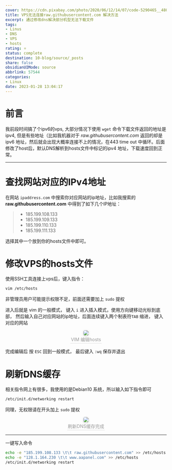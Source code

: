 ```yaml
---
cover: https://cdn.pixabay.com/photo/2020/06/12/14/07/code-5290465__480.jpg
title: VPS无法连接raw.githubusercontent.com 解决方法
excerpt: 通过修改dns解决部分机型无法下载文件
tags:
- Linus
- DNS
- VPS
- hosts
rating: ⭐
status: complete
destination: 10-blog/source/_posts
share: false
obsidianUIMode: source
abbrlink: 57544
categories:
- Linux
date: 2023-01-28 13:04:17
---
```

# 前言
我前段时间搞了个ipv6的vps, 大部分情况下使用 `wget` 命令下载文件返回的地址是ipv4, 但是有些地址（比如我机器对于 *raw.githubusercontent.com* 返回的却是 ipv6 地址，然后就会出现大概率连接不上的情况，在443 time out 中循环。后面修改了host后，默认DNS解析到hosts文件中标记的ipv4 地址，下载速度回到正常。

----

# 查找网站对应的IPv4地址
在网站 `ipaddress.com` 中搜索你对应网站的ip地址，比如我搜索的 **raw.githubusercontent.com** 中得到了如下几个IP地址：

> -   185.199.108.133
> -   185.199.109.133
> -   185.199.110.133
> -   185.199.111.133

选择其中一个放到你的hosts文件中即可。

# 修改VPS的hosts文件
使用SSH工具连接上vps后，键入指令：
```bash
vim /etc/hosts
```

非管理员用户可能提示权限不足，前面还需要加上 `sudo` 提权

进入后就是 vim 的一般模式， 键入 `i` 进入插入模式，使用方向键移动光标到底部， 然后输入自己对应网站的ip地址，后面连续键入两个制表符`TAB` 缩进， 键入对应的网站

<center>
    <img style="border-radius: 0.3125em;
    box-shadow: 0 2px 4px 0 rgba(34,36,38,.12),0 2px 10px 0 rgba(34,36,38,.08);"
    src="https://i.imgur.com/Q4KRVk3.png">
    <br>
    <div style="color:orange; border-bottom: 1px solid #d9d9d9;
    display: inline-block;
    color: #999;
    padding: 2px;">VIM 编辑hosts
    </div>
</center>

完成编辑后 按 `ESC` 回到一般模式， 最后键入 `:wq` 保存并退出

# 刷新DNS缓存
相关指令网上有很多，我使用的是Debian10 系统，所以输入如下指令即可
```bash
/etc/init.d/networking restart
```

同理，无权限请在开头加上 `sudo` 提权

<center>
    <img style="border-radius: 0.3125em;
    box-shadow: 0 2px 4px 0 rgba(34,36,38,.12),0 2px 10px 0 rgba(34,36,38,.08);"
    src="https://i.imgur.com/2S7zTZU.png">
    <br>
    <div style="color:orange; border-bottom: 1px solid #d9d9d9;
    display: inline-block;
    color: #999;
    padding: 2px;">刷新DNS缓存完成
    </div>
</center>

---

一键写入命令
```bash
echo -e "185.199.108.133 \t\t raw.githubusercontent.com" >> /etc/hosts
echo -e "128.1.164.230 \t\t www.aapanel.com" >> /etc/hosts
/etc/init.d/networking restart
```